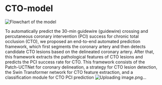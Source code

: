 # CTO-model

![Flowchart of the model]([https://github.com/FSciencer/CTO-model/assets/143240318/1f744056-12bb-47a8-bff5-d25c3cac1699](https://user-images.githubusercontent.com/143240318/263446699-1f744056-12bb-47a8-bff5-d25c3cac1699.png))


To automatically predict the 30-min guidewire (guidewire) crossing and percutaneous coronary intervention (PCI) success for chronic total occlusion (CTO), we proposed an end-to-end automated prediction framework, which first segments the coronary artery and then detects candidate CTO lesions based on the delineated coronary artery. After that, this framework extracts the pathological features of CTO lesions and predicts the PCI success rate for CTO. This framework consists of the Patch-UCTNet for coronary delineation, a strategy for CTO lesion detection, the Swin Transformer network for CTO feature extraction, and a classification module for CTO PCI prediction ![Uploading image.png…]()
